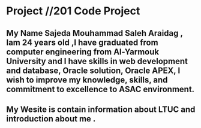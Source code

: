# Project //201 Code Project

## My Name Sajeda Mouhammad Saleh Araidag , Iam 24 years old ,I have graduated from computer engineering from Al-Yarmouk University and I have skills in web development and database, Oracle solution, Oracle APEX, I wish to improve my knowledge, skills, and commitment to excellence to ASAC environment.  


## My Wesite is contain information about LTUC and introduction about me .
